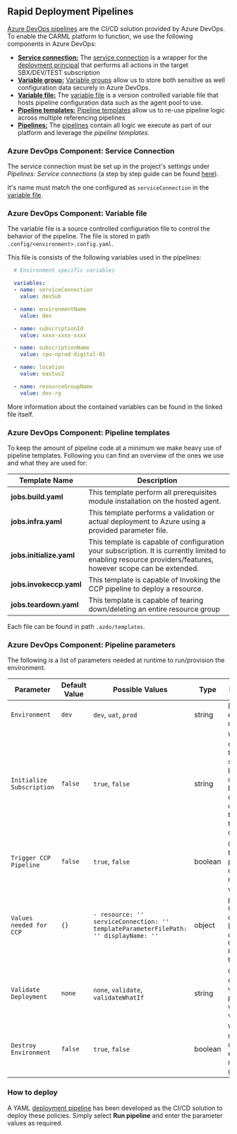 ## Rapid Deployment Pipelines

[Azure DevOps pipelines](https://docs.microsoft.com/en-us/azure/devops/pipelines/get-started/what-is-azure-pipelines?view=azure-devops) are the CI/CD solution provided by Azure DevOps. To enable the CARML platform to function, we use the following components in Azure DevOps:

- **[Service connection:](#azure-devops-component-service-connection)** The [service connection](https://docs.microsoft.com/en-us/azure/devops/pipelines/library/service-endpoints?view=azure-devops&tabs=yaml) is a wrapper for the [deployment principal](./GettingStarted#platform-principal) that performs all actions in the target SBX/DEV/TEST subscription
- **[Variable group:](#azure-devops-component-variable-group)** [Variable groups](https://docs.microsoft.com/en-us/azure/devops/pipelines/library/variable-groups?view=azure-devops&tabs=yaml) allow us to store both sensitive as well configuration data securely in Azure DevOps.
- **[Variable file:](#azure-devops-component-variable-file)** The [variable file](https://docs.microsoft.com/en-us/azure/devops/pipelines/yaml-schema?view=azure-devops&tabs=example%2Cparameter-schema#variable-templates) is a version controlled variable file that hosts pipeline configuration data such as the agent pool to use.
- **[Pipeline templates:](#azure-devops-component-pipeline-templates)** [Pipeline templates](https://docs.microsoft.com/en-us/azure/devops/pipelines/process/templates?view=azure-devops) allow us to re-use pipeline logic across multiple referencing pipelines
- **[Pipelines:](#azure-devops-component-pipelines)** The [pipelines](https://docs.microsoft.com/en-us/azure/devops/pipelines/?view=azure-devops) contain all logic we execute as part of our platform and leverage the _pipeline templates_.

### **Azure DevOps Component:** Service Connection

The service connection must be set up in the project's settings under _Pipelines: Service connections_ (a step by step guide can be found [here](https://docs.microsoft.com/en-us/azure/devops/pipelines/library/service-endpoints?view=azure-devops&tabs=yaml)).

It's name must match the one configured as `serviceConnection` in the [variable file](#azure-devops-component-variable-file).

### **Azure DevOps Component:** Variable file

The variable file is a source controlled configuration file to control the behavior of the pipeline. The file is stored in path `.config/<environment>.config.yaml`.

This file is consists of the following variables used in the pipelines:

```yaml
  # Environment specific variables

  variables:
  - name: serviceConnection
    value: devSub

  - name: environmentName
    value: dev

  - name: subscriptionId
    value: xxxx-xxxx-xxxx

  - name: subscriptionName
    value: rpu-nprod-digital-01

  - name: location
    value: eastus2

  - name: resourceGroupName
    value: dev-rg
```

More information about the contained variables can be found in the linked file itself.

### **Azure DevOps Component:** Pipeline templates

To keep the amount of pipeline code at a minimum we make heavy use of pipeline templates. Following you can find an overview of the ones we use and what they are used for:

| Template Name | Description |
| - | - |
| **jobs.build.yaml** | This template perform all prerequisites module installation on the hosted agent. |
| **jobs.infra.yaml** | This template performs a validation or actual deployment to Azure using a provided parameter file. |
| **jobs.initialize.yaml** | This template is capable of configuration your subscription. It is currently limited to enabling resource providers/features, however scope can be extended. |
| **jobs.invokeccp.yaml** | This template is capable of Invoking the CCP pipeline to deploy a resource. |
| **jobs.teardown.yaml** | This template is capable of tearing down/deleting an entire resource group |

Each file can be found in path `.azdo/templates`.

### **Azure DevOps Component:** Pipeline parameters

The following is a list of parameters needed at runtime to run/provision the environment.

| Parameter | Default Value | Possible Values | Type | Description |
|---|---|---|---|---|
| `Environment`| `dev` | `dev`, `uat`, `prod` | string | Deployment environment name |
| `Initialize Subscription` | `false` | `true`, `false` | string | Whether to configure the subscription before the deployment begins. You can customize this stage of the deployment. |
| `Trigger CCP Pipeline` | `false` | `true`, `false` | boolean | Option to trigger CCP pipeline to deploy resources |
| `Values needed for CCP` | `{}` | `- resource: '' serviceConnection: '' templateParameterFilePath: '' displayName: ''` | object | Values to be passed for CCP deployment. Depended on `Trigger CCP Pipeline` set to `true` |
| `Validate Deployment` | `none` | `none`, `validate`, `validateWhatIf` | string | Option to deploy, validate or perform a whatIf validation |
| `Destroy Environment` | `false` | `true`, `false` | boolean | Whether or not to delete the entire resource group |

### How to deploy

A YAML [deployment pipeline](https://dev.azure.com/xxx/xxxx/_build?definitionId=xxxx) has been developed as the CI/CD solution to deploy these policies. Simply select **Run pipeline** and enter the parameter values as required.
